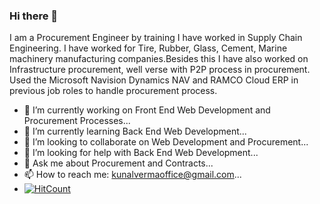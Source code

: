 ### Hi there 👋

I am a Procurement Engineer by training I have worked in Supply Chain Engineering. I have worked for Tire, Rubber, Glass, Cement, Marine machinery manufacturing companies.Besides this I have also worked on Infrastructure procurement, well verse with P2P process in procurement.
Used the Microsoft Navision Dynamics NAV and RAMCO Cloud ERP in previous job roles to handle procurement process.

- 🔭 I’m currently working on Front End Web Development and Procurement Processes...
- 🌱 I’m currently learning Back End Web Development...
- 👯 I’m looking to collaborate on Web Development and Procurement...
- 🤔 I’m looking for help with Back End Web Development...
- 💬 Ask me about Procurement and Contracts...
- 📫 How to reach me: kunalvermaoffice@gmail.com...
- [![HitCount](http://hits.dwyl.com/kunal-ai/kunal-ai.svg)](http://hits.dwyl.com/kunal-ai/kunal-ai)


